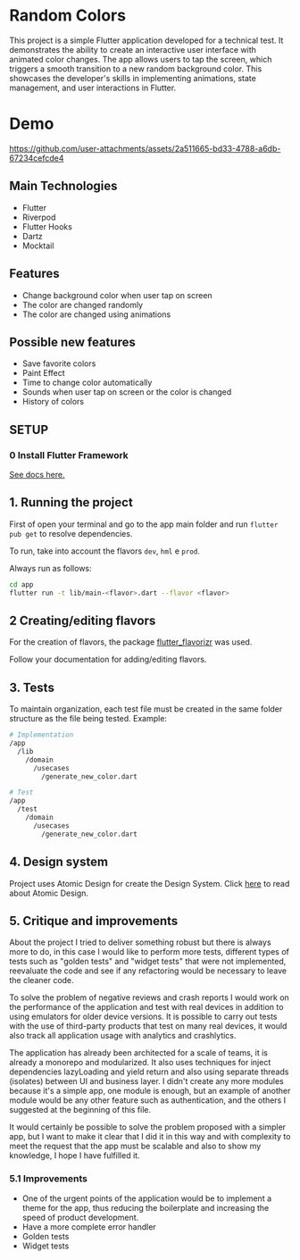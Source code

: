 # Random Colors

This project is a simple Flutter application developed for a technical test. It demonstrates the ability to create an interactive user interface with animated color changes. The app allows users to tap the screen, which triggers a smooth transition to a new random background color. This showcases the developer's skills in implementing animations, state management, and user interactions in Flutter.

# Demo
https://github.com/user-attachments/assets/2a511665-bd33-4788-a6db-67234cefcde4

## Main Technologies
- Flutter
- Riverpod
- Flutter Hooks
- Dartz
- Mocktail

## Features
- Change background color when user tap on screen
- The color are changed randomly
- The color are changed using animations

## Possible new features
- Save favorite colors
- Paint Effect
- Time to change color automatically
- Sounds when user tap on screen or the color is changed
- History of colors

## SETUP

### **0 Install Flutter Framework**

[See docs here.](https://docs.flutter.dev/get-started/install)

## **1. Running the project**

First of open your terminal and go to the app main folder and run `flutter pub get` to resolve dependencies.

To run, take into account the flavors `dev`, `hml` e `prod`.  

Always run as follows:  

```bash
cd app
flutter run -t lib/main-<flavor>.dart --flavor <flavor> 
```

## **2 Creating/editing flavors**

For the creation of flavors, the package [flutter_flavorizr](https://github.com/AngeloAvv/flutter_flavorizr) was used.

Follow your documentation for adding/editing flavors.


## **3. Tests**

To maintain organization, each test file must be created in the same folder structure as the file being tested. Example:

```bash
# Implementation
/app
  /lib
    /domain
      /usecases
        /generate_new_color.dart

# Test
/app
  /test
    /domain
      /usecases
        /generate_new_color.dart
```


## **4. Design system**

Project uses Atomic Design for create the Design System. Click [here](https://bradfrost.com/blog/post/atomic-web-design/) to read about Atomic Design.

## **5. Critique and improvements**

About the project I tried to deliver something robust but there is always more to do, in this case I would like to perform more tests, different types of tests such as "golden tests" and "widget tests" that were not implemented, reevaluate the code and see if any refactoring would be necessary to leave the cleaner code.

To solve the problem of negative reviews and crash reports I would work on the performance of the application and test with real devices in addition to using emulators for older device versions. It is possible to carry out tests with the use of third-party products that test on many real devices, it would also track all application usage with analytics and crashlytics.

The application has already been architected for a scale of teams, it is already a monorepo and modularized. It also uses techniques for inject dependencies lazyLoading and yield return and also using separate threads (isolates) between UI and business layer. I didn't create any more modules because it's a simple app, one module is enough, but an example of another module would be any other feature such as authentication, and the others I suggested at the beginning of this file.

It would certainly be possible to solve the problem proposed with a simpler app, but I want to make it clear that I did it in this way and with complexity to meet the request that the app must be scalable and also to show my knowledge, I hope I have fulfilled it.

### **5.1 Improvements**

- One of the urgent points of the application would be to implement a theme for the app, thus reducing the boilerplate and increasing the speed of product development.
- Have a more complete error handler
- Golden tests
- Widget tests
